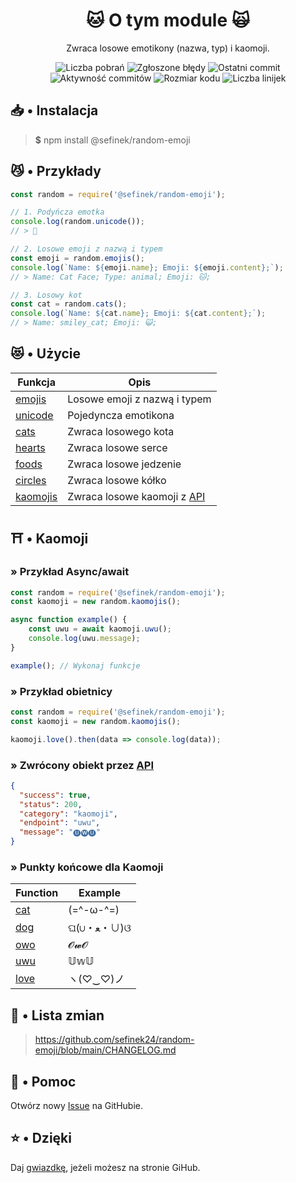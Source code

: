 <div align="center">
    <h1>🐱 O tym module 🙀</h1>
    <p>Zwraca losowe emotikony (nazwa, typ) i kaomoji.</p>
    <a href="https://www.npmjs.com/package/@sefinek/random-emoji" target="_blank" title="random-emoji - npm" style="text-decoration:none">
        <img src="https://img.shields.io/npm/dt/@sefinek/random-emoji.svg?maxAge=3600" alt="Liczba pobrań">
        <img src="https://img.shields.io/github/issues/sefinek24/random-emoji" alt="Zgłoszone błędy">
        <img src="https://img.shields.io/github/last-commit/sefinek24/random-emoji" alt="Ostatni commit">
        <img src="https://img.shields.io/github/commit-activity/w/sefinek24/random-emoji" alt="Aktywność commitów">
        <img src="https://img.shields.io/github/languages/code-size/sefinek24/random-emoji" alt="Rozmiar kodu">
        <img src="https://img.shields.io/tokei/lines/github/sefinek24/random-emoji" alt="Liczba linijek">
    </a>
</div>

## 📥 • Instalacja
> **$** npm install @sefinek/random-emoji

## 😼 • Przykłady
```js
const random = require('@sefinek/random-emoji');

// 1. Podyńcza emotka
console.log(random.unicode());
// > 🥰

// 2. Losowe emoji z nazwą i typem
const emoji = random.emojis();
console.log(`Name: ${emoji.name}; Emoji: ${emoji.content};`);
// > Name: Cat Face; Type: animal; Emoji: 🐱;

// 3. Losowy kot
const cat = random.cats();
console.log(`Name: ${cat.name}; Emoji: ${cat.content};`);
// > Name: smiley_cat; Emoji: 😺;
```

## 😻 • Użycie
| Funkcja                                                                   | Opis                                                     |
|---------------------------------------------------------------------------|----------------------------------------------------------|
| [emojis](https://github.com/sefinek24/random-emoji/blob/main/test.js)     | Losowe emoji z nazwą i typem                             |
| [unicode](https://github.com/sefinek24/random-emoji/blob/main/test.js)    | Pojedyncza emotikona                                     |
| [cats](https://github.com/sefinek24/random-emoji/blob/main/test.js)       | Zwraca losowego kota                                     |
| [hearts](https://github.com/sefinek24/random-emoji/blob/main/test.js)     | Zwraca losowe serce                                      |
| [foods](https://github.com/sefinek24/random-emoji/blob/main/test.js)      | Zwraca losowe jedzenie                                   |
| [circles](https://github.com/sefinek24/random-emoji/blob/main/test.js)    | Zwraca losowe kółko                                      |
| [kaomojis](https://github.com/sefinek24/random-emoji#%EF%B8%8F--kaomojis) | Zwraca losowe kaomoji z [API](https://api.skiffybot.xyz) |

## ⛩️ • Kaomoji
### » Przykład Async/await
```js
const random = require('@sefinek/random-emoji');
const kaomoji = new random.kaomojis();

async function example() {
    const uwu = await kaomoji.uwu();
    console.log(uwu.message);
}

example(); // Wykonaj funkcje
```

### » Przykład obietnicy
```js
const random = require('@sefinek/random-emoji');
const kaomoji = new random.kaomojis();

kaomoji.love().then(data => console.log(data));
```

### » Zwrócony obiekt przez [API](https://api.skiffybot.xyz)
```json
{
  "success": true,
  "status": 200,
  "category": "kaomoji",
  "endpoint": "uwu",
  "message": "🅤🅦🅤"
}
```

### » Punkty końcowe dla Kaomoji
| Function                                              | Example   |
|-------------------------------------------------------|-----------|
| [cat](https://api.skiffybot.xyz/api/v1/kaomoji/cat)   | (=^-ω-^=) |
| [dog](https://api.skiffybot.xyz/api/v1/kaomoji/dog)   | ଘ(∪・ﻌ・∪)ଓ |
| [owo](https://api.skiffybot.xyz/api/v1/kaomoji/owo)   | 𝓞𝔀𝓞    |
| [uwu](https://api.skiffybot.xyz/api/v1/kaomoji/uwu)   | 𝕌𝕨𝕌    |
| [love](https://api.skiffybot.xyz/api/v1/kaomoji/love) | ヽ(♡‿♡)ノ   |

## 📝 • Lista zmian
> https://github.com/sefinek24/random-emoji/blob/main/CHANGELOG.md

## 🤝 • Pomoc
Otwórz nowy [Issue](https://github.com/sefinek24/random-emoji/issues/new/choose) na GitHubie.  
  
## ⭐ • Dzięki
Daj [gwiazdkę](https://github.com/sefinek24/random-emoji), jeżeli możesz na stronie GiHub.